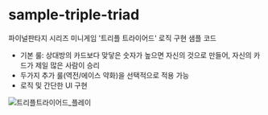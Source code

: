 # sample-triple-triad
파이널판타지 시리즈 미니게임 '트리플 트라이어드' 로직 구현 샘플 코드
* 기본 룰: 상대방의 카드보다 맞닿은 숫자가 높으면 자신의 것으로 만들어, 자신의 카드가 제일 많은 사람이 승리
* 두가지 추가 룰(역전/에이스 약화)을 선택적으로 적용 가능
* 로직 및 간단한 UI 구현

![트리플트라이어드_플레이](https://user-images.githubusercontent.com/16263530/83793240-3d02e200-a6d7-11ea-875d-aeaf1e7a4fbc.gif)
